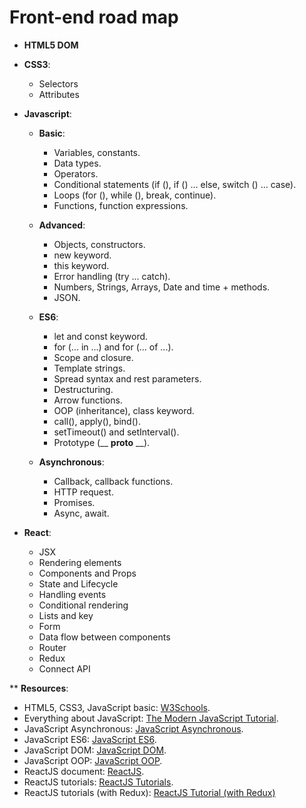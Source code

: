 # Front-end road map

+ **HTML5 DOM**
+ **CSS3**:
  + Selectors
  + Attributes
+ **Javascript**:

  + **Basic**:
    +	Variables, constants.
    +	Data types.
    +	Operators.
    +	Conditional statements (if (), if () ... else, switch () ... case).
    +	Loops (for (), while (), break, continue).
    +	Functions, function expressions.
    
  + **Advanced**:
    +	Objects, constructors.
    +	new keyword.
    +	this keyword.
    +	Error handling (try ... catch).
    +	Numbers, Strings, Arrays, Date and time + methods.
    +	JSON.
    
  + **ES6**:
    +	let and const keyword.
    +	for (... in ...) and for (... of ...).
    +	Scope and closure.
    +	Template strings.
    +	Spread syntax and rest parameters.
    +	Destructuring.
    +	Arrow functions.
    +	OOP (inheritance), class keyword.
    +	call(), apply(), bind().
    +	setTimeout() and setInterval().
    +	Prototype (__ __proto__ __).
    
  + **Asynchronous**:
    +	Callback, callback functions.
    +	HTTP request.
    +	Promises.
    +	Async, await.
    
+ **React**:
  +	JSX
  +	Rendering elements
  +	Components and Props
  +	State and Lifecycle
  +	Handling events
  +	Conditional rendering
  +	Lists and key
  +	Form
  +	Data flow between components
  +	Router
  +	Redux
  +	Connect API

** **Resources**:
  +	HTML5, CSS3, JavaScript basic: [W3Schools](https://www.w3schools.com/).
  +	Everything about JavaScript: [The Modern JavaScript Tutorial](https://javascript.info/).
  +	JavaScript Asynchronous: [JavaScript Asynchronous](https://www.youtube.com/watch?v=ZcQyJ-gxke0&list=PL4cUxeGkcC9jx2TTZk3IGWKSbtugYdrlu).
  +	JavaScript ES6: [JavaScript ES6](https://www.youtube.com/watch?v=0Mp2kwE8xY0&list=PL4cUxeGkcC9gKfw25slm4CUDUcM_sXdml).
  +	JavaScript DOM: [JavaScript DOM](https://www.youtube.com/watch?v=FIORjGvT0kk&list=PL4cUxeGkcC9gfoKa5la9dsdCNpuey2s-V).
  +	JavaScript OOP: [JavaScript OOP](https://www.youtube.com/watch?v=4l3bTDlT6ZI&list=PL4cUxeGkcC9i5yvDkJgt60vNVWffpblB7).
  +	ReactJS document: [ReactJS](https://reactjs.org/).
  +	ReactJS tutorials: [ReactJS Tutorials](https://www.youtube.com/playlist?list=PL4cUxeGkcC9i0_2FF-WhtRIfIJ1lXlTZR&fbclid=IwAR1m-u92n3Hg_xdnwgpRIR04nd1tbRA77oWDS1lLSWJD1d6J-O2D-AjZXT8).
  +	ReactJS tutorials (with Redux): [ReactJS Tutorial (with Redux)](https://www.youtube.com/playlist?list=PL4cUxeGkcC9ij8CfkAY2RAGb-tmkNwQHG&fbclid=IwAR25K-Jl2wlPXDV5VY0WLUTieqW_PUkAxDenD_GDBPrlPUE8dZxCF32HtM4)
